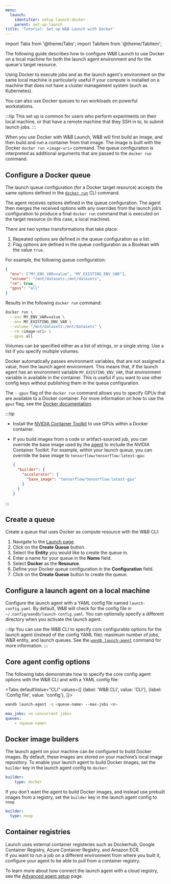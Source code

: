 ```yaml
---
menu:
  launch:
    identifier: setup-launch-docker
    parent: set-up-launch
title: 'Tutorial: Set up W&B Launch with Docker'
---
```


import Tabs from '@theme/Tabs';
import TabItem from '@theme/TabItem';

The following guide describes how to configure W&B Launch to use Docker on a local machine for both the launch agent environment and for the queue's target resource.

Using Docker to execute jobs and as the launch agent's environment on the same local machine is particularly useful if your compute is installed on a machine that does not have a cluster management system (such as Kubernetes).

You can also use Docker queues to run workloads on powerful workstations.

:::tip
This set up is common for users who perform experiments on their local machine, or that have a remote machine that they SSH in to, to submit launch jobs.
:::

When you use Docker with W&B Launch, W&B will first build an image, and then build and run a container from that image. The image is built with the Docker `docker run <image-uri>` command. The queue configuration is interpreted as additional arguments that are passed to the `docker run` command.

<!-- Future: Insert diagram -->

## Configure a Docker queue

<!-- The launch queue configuration for a Docker target compute resource accepts the same options defined for the [docker run command](https://www.notion.so/Set-up-for-Docker-e784819393af47e3bba43c648abc67cb?pvs=21). W&B Launch will take the launch queue's configuration you define and reformat it execute the `docker run` command. There are two transformations that take place: -->

The launch queue configuration (for a Docker target resource) accepts the same options defined in the [`docker run`](../../ref/cli/wandb-docker-run.md) CLI command.

The agent receives options defined in the queue configuration. The agent then merges the received options with any overrides from the launch job’s configuration to produce a final `docker run` command that is executed on the target resource (in this case, a local machine).

There are two syntax transformations that take place:

1. Repeated options are defined in the queue configuration as a list.
2. Flag options are defined in the queue configuration as a Boolean with the value `true`.

For example, the following queue configuration:

```json
{
  "env": ["MY_ENV_VAR=value", "MY_EXISTING_ENV_VAR"],
  "volume": "/mnt/datasets:/mnt/datasets",
  "rm": true,
  "gpus": "all"
}
```

Results in the following `docker run` command:

```bash
docker run \
  --env MY_ENV_VAR=value \
  --env MY_EXISTING_ENV_VAR \
  --volume "/mnt/datasets:/mnt/datasets" \
  --rm <image-uri> \
  --gpus all
```

Volumes can be specified either as a list of strings, or a single string. Use a list if you specify multiple volumes.

Docker automatically passes environment variables, that are not assigned a value, from the launch agent environment. This means that, if the launch agent has an environment variable `MY_EXISTING_ENV_VAR`, that environment variable is available in the container. This is useful if you want to use other config keys without publishing them in the queue configuration.

The `--gpus` flag of the `docker run` command allows you to specify GPUs that are available to a Docker container. For more information on how to use the `gpus` flag, see the [Docker documentation](https://docs.docker.com/config/containers/resource_constraints/#gpu).


:::tip
* Install the [NVIDIA Container Toolkit](https://docs.nvidia.com/datacenter/cloud-native/container-toolkit/install-guide.html#docker) to use GPUs within a Docker container.
* If you build images from a code or artifact-sourced job, you can override the base image used by the [agent](#configure-a-launch-agent-on-a-local-machine) to include the NVIDIA Container Toolkit.
  For example, within your launch queue, you can override the base image to `tensorflow/tensorflow:latest-gpu`:

  ```json
  {
    "builder": {
      "accelerator": {
        "base_image": "tensorflow/tensorflow:latest-gpu"
      }
    }
  }
  ```
:::




## Create a queue

Create a queue that uses Docker as compute resource with the W&B CLI:

1. Navigate to the [Launch page](https://wandb.ai/launch).
2. Click on the **Create Queue** button.
3. Select the **Entity** you would like to create the queue in.
4. Enter a name for your queue in the **Name** field.
5. Select **Docker** as the **Resource**.
6. Define your Docker queue configuration in the **Configuration** field.
7. Click on the **Create Queue** button to create the queue.

## Configure a launch agent on a local machine

Configure the launch agent with a YAML config file named `launch-config.yaml`. By default, W&B will check for the config file in `~/.config/wandb/launch-config.yaml`. You can optionally specify a different directory when you activate the launch agent.

:::tip
You can use the W&B CLI to specify core configurable options for the launch agent (instead of the config YAML file): maximum number of jobs, W&B entity, and launch queues. See the [`wandb launch-agent`](../../ref/cli/wandb-launch-agent.md) command for more information.
:::


## Core agent config options

The following tabs demonstrate how to specify the core config agent options with the W&B CLI and with a YAML config file:

<Tabs
defaultValue="CLI"
values={[
{label: 'W&B CLI', value: 'CLI'},
{label: 'Config file', value: 'config'},
]}>
<TabItem value="CLI">

```bash
wandb launch-agent -q <queue-name> --max-jobs <n>
```

  </TabItem>
  <TabItem value="config">

```yaml title="launch-config.yaml"
max_jobs: <n concurrent jobs>
queues:
	- <queue-name>
```

  </TabItem>
</Tabs>

## Docker image builders

The launch agent on your machine can be configured to build Docker images. By default, these images are stored on your machine’s local image repository. To enable your launch agent to build Docker images, set the `builder` key in the launch agent config to `docker`:

```yaml title="launch-config.yaml"
builder:
	type: docker
```

If you don't want the agent to build Docker images, and instead use prebuilt images from a registry, set the `builder` key in the launch agent config to `noop`

```yaml title="launch-config.yaml"
builder:
  type: noop
```

## Container registries

Launch uses external container registeries such as Dockerhub, Google Container Registry, Azure Container Registry, and Amazon ECR.  
If you want to run a job on a different environment from where you built it, configure your agent to be able to pull from a container registry. 


To learn more about how connect the launch agent with a cloud registry, see the [Advanced agent setup](./setup-agent-advanced.md#agent-configuration) page.